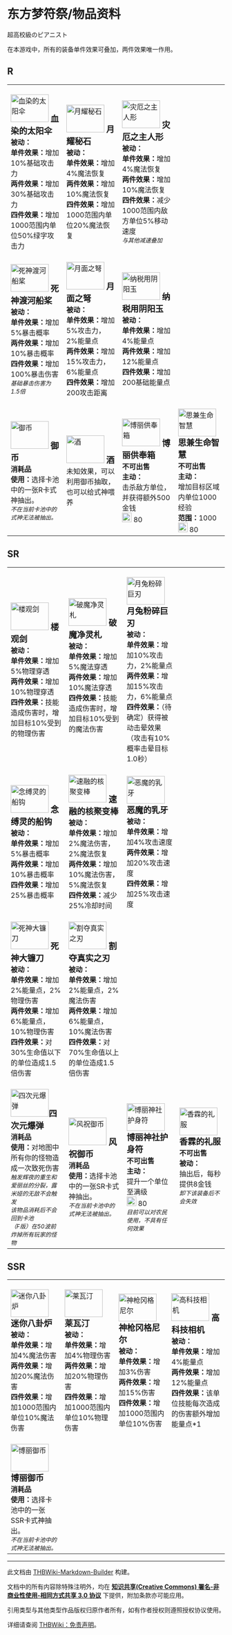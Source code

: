 # 东方梦符祭/物品资料

<!-- source html: G:\repos\THBWiki-Markdown-Builder\THBWikiMarkdown\Temp\main\c\c7\ns0%3A%E4%B8%9C%E6%96%B9%E6%A2%A6%E7%AC%A6%E7%A5%AD%2F%E7%89%A9%E5%93%81%E8%B5%84%E6%96%99.html -->

超高校級のピアニスト

  
在本游戏中，所有的装备单件效果可叠加，两件效果唯一作用。
  

## R

<table>

<tbody><tr>
<td><br><a href="./文件-梦符祭_血染的太阳伞.png.md" class="image" title="血染的太阳伞"><img alt="血染的太阳伞" src="https://upload.thwiki.cc/0/03/%E6%A2%A6%E7%AC%A6%E7%A5%AD_%E8%A1%80%E6%9F%93%E7%9A%84%E5%A4%AA%E9%98%B3%E4%BC%9E.png" decoding="async" loading="lazy" width="88" height="64" data-file-width="88" data-file-height="64"></a><b> <big>血染的太阳伞</big> <br>被动：<br>单件效果：</b>增加10%基础攻击力<br><b>两件效果：</b>增加30%基础攻击力<br><b>四件效果：</b>增加1000范围内单位50%绿字攻击力<br></td>
<td><br><a href="./文件-梦符祭_月耀秘石.png.md" class="image" title="月耀秘石"><img alt="月耀秘石" src="https://upload.thwiki.cc/8/8e/%E6%A2%A6%E7%AC%A6%E7%A5%AD_%E6%9C%88%E8%80%80%E7%A7%98%E7%9F%B3.png" decoding="async" loading="lazy" width="88" height="64" data-file-width="88" data-file-height="64"></a><b> <big>月耀秘石</big> <br>被动：<br>单件效果：</b>增加4%魔法恢复<br><b>两件效果：</b>增加10%魔法恢复<br><b>四件效果：</b>增加1000范围内单位20%魔法恢复<br></td>
<td><br><a href="./文件-梦符祭_灾厄之主人形.png.md" class="image" title="灾厄之主人形"><img alt="灾厄之主人形" src="https://upload.thwiki.cc/c/cc/%E6%A2%A6%E7%AC%A6%E7%A5%AD_%E7%81%BE%E5%8E%84%E4%B9%8B%E4%B8%BB%E4%BA%BA%E5%BD%A2.png" decoding="async" loading="lazy" width="88" height="64" data-file-width="88" data-file-height="64"></a><b> <big>灾厄之主人形</big> <br>被动：<br>单件效果：</b>增加4%魔法恢复<br><b>两件效果：</b>增加10%魔法恢复<br><b>四件效果：</b>减少1000范围内敌方单位5%移动速度<br><small><i>与其他减速叠加</i></small>
</td></tr>
<tr>
<td><br><a href="./文件-梦符祭_死神渡河船桨.png.md" class="image" title="死神渡河船桨"><img alt="死神渡河船桨" src="https://upload.thwiki.cc/7/70/%E6%A2%A6%E7%AC%A6%E7%A5%AD_%E6%AD%BB%E7%A5%9E%E6%B8%A1%E6%B2%B3%E8%88%B9%E6%A1%A8.png" decoding="async" loading="lazy" width="88" height="64" data-file-width="88" data-file-height="64"></a><b> <big>死神渡河船桨</big><br>被动：<br>单件效果：</b>增加5%暴击概率<br><b>两件效果：</b>增加10%暴击概率<br><b>四件效果：</b>增加100%暴击伤害<br><small><i>基础暴击伤害为1.5倍</i></small></td>
<td><br><a href="./文件-梦符祭_月面之弩.png.md" class="image" title="月面之弩"><img alt="月面之弩" src="https://upload.thwiki.cc/a/a1/%E6%A2%A6%E7%AC%A6%E7%A5%AD_%E6%9C%88%E9%9D%A2%E4%B9%8B%E5%BC%A9.png" decoding="async" loading="lazy" width="88" height="64" data-file-width="88" data-file-height="64"></a><b> <big>月面之弩</big> <br>被动：<br>单件效果：</b>增加5%攻击力，2%能量点<br><b>两件效果：</b>增加15%攻击力，6%能量点<br><b>四件效果：</b>增加200攻击距离<br></td>
<td><br><a href="./文件-梦符祭_纳税用阴阳玉.png.md" class="image" title="纳税用阴阳玉"><img alt="纳税用阴阳玉" src="https://upload.thwiki.cc/3/30/%E6%A2%A6%E7%AC%A6%E7%A5%AD_%E7%BA%B3%E7%A8%8E%E7%94%A8%E9%98%B4%E9%98%B3%E7%8E%89.png" decoding="async" loading="lazy" width="88" height="64" data-file-width="88" data-file-height="64"></a><b> <big>纳税用阴阳玉</big> <br>被动：<br>单件效果：</b>增加4%能量点<br><b>两件效果：</b>增加12%能量点<br><b>四件效果：</b>增加200基础能量点<br>
</td></tr>
<tr>
<td><br><a href="./文件-梦符祭_御币.png.md" class="image" title="御币"><img alt="御币" src="https://upload.thwiki.cc/d/dc/%E6%A2%A6%E7%AC%A6%E7%A5%AD_%E5%BE%A1%E5%B8%81.png" decoding="async" loading="lazy" width="88" height="64" data-file-width="88" data-file-height="64"></a><b> <big>御币</big> <br>消耗品<br>使用：</b>选择卡池中的一张R卡式神抽出。<br><small><i>不在当前卡池中的式神无法被抽出。</i></small></td>
<td><br><a href="./文件-梦符祭_酒.png.md" class="image" title="酒"><img alt="酒" src="https://upload.thwiki.cc/4/45/%E6%A2%A6%E7%AC%A6%E7%A5%AD_%E9%85%92.png" decoding="async" loading="lazy" width="88" height="64" data-file-width="88" data-file-height="64"></a><b> <big>酒</big> </b><br>未知效果，可以利用御币抽取，也可以给式神喂养<br></td>
<td><br><a href="./文件-梦符祭_博丽供奉箱.png.md" class="image" title="博丽供奉箱"><img alt="博丽供奉箱" src="https://upload.thwiki.cc/1/11/%E6%A2%A6%E7%AC%A6%E7%A5%AD_%E5%8D%9A%E4%B8%BD%E4%BE%9B%E5%A5%89%E7%AE%B1.png" decoding="async" loading="lazy" width="88" height="64" data-file-width="88" data-file-height="64"></a><b> <big>博丽供奉箱</big> <br>不可出售<br>主动：<br></b>击杀敌方单位，并获得额外500金钱<br><a href="./文件-THD2冷却时间图标.png.md" class="image" title="冷却时间（秒）"><img alt="冷却时间（秒）" src="https://upload.thwiki.cc/f/f8/THD2%E5%86%B7%E5%8D%B4%E6%97%B6%E9%97%B4%E5%9B%BE%E6%A0%87.png" decoding="async" loading="lazy" width="22" height="22" data-file-width="22" data-file-height="22"></a> 80<br></td>
<td><br><a href="./文件-梦符祭_思兼生命智慧.png.md" class="image" title="思兼生命智慧"><img alt="思兼生命智慧" src="https://upload.thwiki.cc/5/50/%E6%A2%A6%E7%AC%A6%E7%A5%AD_%E6%80%9D%E5%85%BC%E7%94%9F%E5%91%BD%E6%99%BA%E6%85%A7.png" decoding="async" loading="lazy" width="88" height="64" data-file-width="88" data-file-height="64"></a><b> <big>思兼生命智慧</big> <br>不可出售<br>主动：<br></b>增加目标区域内单位1000经验<br><b>范围：</b>1000<br><a href="./文件-THD2冷却时间图标.png.md" class="image" title="冷却时间（秒）"><img alt="冷却时间（秒）" src="https://upload.thwiki.cc/f/f8/THD2%E5%86%B7%E5%8D%B4%E6%97%B6%E9%97%B4%E5%9B%BE%E6%A0%87.png" decoding="async" loading="lazy" width="22" height="22" data-file-width="22" data-file-height="22"></a> 80<br>
</td></tr></tbody></table>


## SR

<table>

<tbody><tr>
<td><br><a href="./文件-梦符祭_楼观剑.png.md" class="image" title="楼观剑"><img alt="楼观剑" src="https://upload.thwiki.cc/c/cb/%E6%A2%A6%E7%AC%A6%E7%A5%AD_%E6%A5%BC%E8%A7%82%E5%89%91.png" decoding="async" loading="lazy" width="88" height="64" data-file-width="88" data-file-height="64"></a><b> <big>楼观剑</big> <br>被动：<br>单件效果：</b>增加5%物理穿透<br><b>两件效果：</b>增加10%物理穿透<br><b>四件效果：</b>技能造成伤害时，增加目标10%受到的物理伤害<br></td>
<td><a href="./文件-梦符祭_破魔净灵札.png.md" class="image" title="破魔净灵札"><img alt="破魔净灵札" src="https://upload.thwiki.cc/c/cf/%E6%A2%A6%E7%AC%A6%E7%A5%AD_%E7%A0%B4%E9%AD%94%E5%87%80%E7%81%B5%E6%9C%AD.png" decoding="async" loading="lazy" width="88" height="64" data-file-width="88" data-file-height="64"></a><b> <big>破魔净灵札</big> <br>被动：<br>单件效果：</b>增加5%魔法穿透<br><b>两件效果：</b>增加10%魔法穿透<br><b>四件效果：</b>技能造成伤害时，增加目标10%受到的魔法伤害<br></td>
<td><br><a href="./文件-梦符祭_月兔粉碎巨刃.png.md" class="image" title="月兔粉碎巨刃"><img alt="月兔粉碎巨刃" src="https://upload.thwiki.cc/a/a6/%E6%A2%A6%E7%AC%A6%E7%A5%AD_%E6%9C%88%E5%85%94%E7%B2%89%E7%A2%8E%E5%B7%A8%E5%88%83.png" decoding="async" loading="lazy" width="88" height="64" data-file-width="88" data-file-height="64"></a><b> <big>月兔粉碎巨刃</big> <br>被动：<br>单件效果：</b>增加10%攻击力，2%能量点<br><b>两件效果：</b>增加15%攻击力，6%能量点<br><b>四件效果：</b>（待确定）获得被动击晕效果<br>（攻击有10%概率击晕目标1.0秒）<br>
</td></tr>
<tr>
<td><br><a href="./文件-梦符祭_念缚灵的船钩.png.md" class="image" title="念缚灵的船钩"><img alt="念缚灵的船钩" src="https://upload.thwiki.cc/b/b9/%E6%A2%A6%E7%AC%A6%E7%A5%AD_%E5%BF%B5%E7%BC%9A%E7%81%B5%E7%9A%84%E8%88%B9%E9%92%A9.png" decoding="async" loading="lazy" width="88" height="64" data-file-width="88" data-file-height="64"></a><b> <big>念缚灵的船钩</big> <br>被动：<br>单件效果：</b>增加5%暴击概率<br><b>两件效果：</b>增加10%暴击概率<br><b>四件效果：</b>增加25%暴击概率<br></td>
<td><br><a href="./文件-梦符祭_速融的核聚变棒.png.md" class="image" title="速融的核聚变棒"><img alt="速融的核聚变棒" src="https://upload.thwiki.cc/3/33/%E6%A2%A6%E7%AC%A6%E7%A5%AD_%E9%80%9F%E8%9E%8D%E7%9A%84%E6%A0%B8%E8%81%9A%E5%8F%98%E6%A3%92.png" decoding="async" loading="lazy" width="88" height="64" data-file-width="88" data-file-height="64"></a><b> <big>速融的核聚变棒</big><br>被动：<br>单件效果：</b>增加2%魔法伤害，2%魔法恢复<br><b>两件效果：</b>增加10%魔法伤害，5%魔法恢复<br><b>四件效果：</b>减少25%冷却时间<br></td>
<td><br><a href="./文件-梦符祭_恶魔的乳牙.png.md" class="image" title="恶魔的乳牙"><img alt="恶魔的乳牙" src="https://upload.thwiki.cc/6/6e/%E6%A2%A6%E7%AC%A6%E7%A5%AD_%E6%81%B6%E9%AD%94%E7%9A%84%E4%B9%B3%E7%89%99.png" decoding="async" loading="lazy" width="88" height="64" data-file-width="88" data-file-height="64"></a><b> <big>恶魔的乳牙</big> <br>被动：<br>单件效果：</b>增加4%攻击速度<br><b>两件效果：</b>增加20%攻击速度<br><b>四件效果：</b>增加25%攻击速度<br>
</td></tr>
<tr>
<td><br><a href="./文件-梦符祭_死神大镰刀.png.md" class="image" title="死神大镰刀"><img alt="死神大镰刀" src="https://upload.thwiki.cc/a/a4/%E6%A2%A6%E7%AC%A6%E7%A5%AD_%E6%AD%BB%E7%A5%9E%E5%A4%A7%E9%95%B0%E5%88%80.png" decoding="async" loading="lazy" width="88" height="64" data-file-width="88" data-file-height="64"></a><b> <big>死神大镰刀</big> <br>被动：<br>单件效果：</b>增加2%能量点，2%物理伤害<br><b>两件效果：</b>增加6%能量点，10%物理伤害<br><b>四件效果：</b>对30%生命值以下的单位造成1.5倍伤害<br></td>
<td><br><a href="./文件-梦符祭_割夺真实之刃.png.md" class="image" title="割夺真实之刃"><img alt="割夺真实之刃" src="https://upload.thwiki.cc/b/b9/%E6%A2%A6%E7%AC%A6%E7%A5%AD_%E5%89%B2%E5%A4%BA%E7%9C%9F%E5%AE%9E%E4%B9%8B%E5%88%83.png" decoding="async" loading="lazy" width="88" height="64" data-file-width="88" data-file-height="64"></a><b> <big>割夺真实之刃</big> <br>被动：<br>单件效果：</b>增加2%能量点，2%魔法伤害<br><b>两件效果：</b>增加6%能量点，10%魔法伤害<br><b>四件效果：</b>对70%生命值以上的单位造成1.5倍伤害<br>
</td></tr>
<tr>
<td><br><a href="./文件-梦符祭_四次元爆弹.png.md" class="image" title="四次元爆弹"><img alt="四次元爆弹" src="https://upload.thwiki.cc/2/2d/%E6%A2%A6%E7%AC%A6%E7%A5%AD_%E5%9B%9B%E6%AC%A1%E5%85%83%E7%88%86%E5%BC%B9.png" decoding="async" loading="lazy" width="88" height="64" data-file-width="88" data-file-height="64"></a><b><big>四次元爆弹</big> <br>消耗品<br>使用：</b>对地图中所有你的怪物造成一次致死伤害<br><small><i>触发辉夜的重生和爱丽丝的分裂，露米娅的无敌不会触发<br>该物品消耗后不会回到卡池<br>（F版）在50波前炸掉所有玩家的怪物</i></small></td>
<td><br><a href="./文件-梦符祭_风祝御币.png.md" class="image" title="风祝御币"><img alt="风祝御币" src="https://upload.thwiki.cc/4/4b/%E6%A2%A6%E7%AC%A6%E7%A5%AD_%E9%A3%8E%E7%A5%9D%E5%BE%A1%E5%B8%81.png" decoding="async" loading="lazy" width="88" height="64" data-file-width="88" data-file-height="64"></a><b> <big>风祝御币</big> <br>消耗品<br>使用：</b>选择卡池中的一张SR卡式神抽出。<br><small><i>不在当前卡池中的式神无法被抽出。</i></small></td>
<td><br><a href="./文件-梦符祭_博丽神社护身符.png.md" class="image" title="博丽神社护身符"><img alt="博丽神社护身符" src="https://upload.thwiki.cc/3/37/%E6%A2%A6%E7%AC%A6%E7%A5%AD_%E5%8D%9A%E4%B8%BD%E7%A5%9E%E7%A4%BE%E6%8A%A4%E8%BA%AB%E7%AC%A6.png" decoding="async" loading="lazy" width="88" height="64" data-file-width="88" data-file-height="64"></a><b> <big>博丽神社护身符</big> <br>不可出售<br>主动：<br></b>提升一个单位至满级<br><a href="./文件-THD2冷却时间图标.png.md" class="image" title="冷却时间（秒）"><img alt="冷却时间（秒）" src="https://upload.thwiki.cc/f/f8/THD2%E5%86%B7%E5%8D%B4%E6%97%B6%E9%97%B4%E5%9B%BE%E6%A0%87.png" decoding="async" loading="lazy" width="22" height="22" data-file-width="22" data-file-height="22"></a> 80<br> <small><i>目前可以对农民使用，不具有任何效果</i></small></td>
<td><br><a href="./文件-梦符祭_香霖的礼服.png.md" class="image" title="香霖的礼服"><img alt="香霖的礼服" src="https://upload.thwiki.cc/5/5e/%E6%A2%A6%E7%AC%A6%E7%A5%AD_%E9%A6%99%E9%9C%96%E7%9A%84%E7%A4%BC%E6%9C%8D.png" decoding="async" loading="lazy" width="88" height="64" data-file-width="88" data-file-height="64"></a><b> <big>香霖的礼服</big> <br>不可出售<br>被动：<br></b>抽出后，每秒提供8金钱<br><small><i>卸下该装备后不会失效</i></small>
<p><br>
</p>
</td></tr></tbody></table>


## SSR

<table>

<tbody><tr>
<td><br><a href="./文件-梦符祭_迷你八卦炉.png.md" class="image" title="迷你八卦炉"><img alt="迷你八卦炉" src="https://upload.thwiki.cc/1/19/%E6%A2%A6%E7%AC%A6%E7%A5%AD_%E8%BF%B7%E4%BD%A0%E5%85%AB%E5%8D%A6%E7%82%89.png" decoding="async" loading="lazy" width="88" height="64" data-file-width="88" data-file-height="64"></a><b> <big>迷你八卦炉</big> <br>被动：<br>单件效果：</b>增加4%魔法伤害<br><b>两件效果：</b>增加20%魔法伤害<br><b>四件效果：</b>增加1000范围内单位10%魔法伤害<br></td>
<td><br><a href="./文件-梦符祭_莱瓦汀.png.md" class="image" title="莱瓦汀"><img alt="莱瓦汀" src="https://upload.thwiki.cc/b/bf/%E6%A2%A6%E7%AC%A6%E7%A5%AD_%E8%8E%B1%E7%93%A6%E6%B1%80.png" decoding="async" loading="lazy" width="88" height="64" data-file-width="88" data-file-height="64"></a><b> <big>莱瓦汀</big> <br>被动：<br>单件效果：</b>增加4%物理伤害<br><b>两件效果：</b>增加20%物理伤害<br><b>四件效果：</b>增加1000范围内单位10%物理伤害<br></td>
<td><br><a href="./文件-梦符祭_神枪冈格尼尔.png.md" class="image" title="神枪冈格尼尔"><img alt="神枪冈格尼尔" src="https://upload.thwiki.cc/1/1b/%E6%A2%A6%E7%AC%A6%E7%A5%AD_%E7%A5%9E%E6%9E%AA%E5%86%88%E6%A0%BC%E5%B0%BC%E5%B0%94.png" decoding="async" loading="lazy" width="88" height="64" data-file-width="88" data-file-height="64"></a><b> <big>神枪冈格尼尔</big> <br>被动：<br>单件效果：</b>增加3%伤害<br><b>两件效果：</b>增加15%伤害<br><b>四件效果：</b>增加1000范围内单位10%伤害<br></td>
<td><br><a href="./文件-梦符祭_高科技相机.png.md" class="image" title="高科技相机"><img alt="高科技相机" src="https://upload.thwiki.cc/8/8e/%E6%A2%A6%E7%AC%A6%E7%A5%AD_%E9%AB%98%E7%A7%91%E6%8A%80%E7%9B%B8%E6%9C%BA.png" decoding="async" loading="lazy" width="88" height="64" data-file-width="88" data-file-height="64"></a><b> <big>高科技相机</big> <br>被动：<br>单件效果：</b>增加4%能量点<br><b>两件效果：</b>增加12%能量点<br><b>四件效果：</b>该单位技能每次造成的伤害额外增加 能量点*1<br>
</td></tr>
<tr>
<td><br><a href="./文件-梦符祭_博丽御币.png.md" class="image" title="博丽御币"><img alt="博丽御币" src="https://upload.thwiki.cc/e/ed/%E6%A2%A6%E7%AC%A6%E7%A5%AD_%E5%8D%9A%E4%B8%BD%E5%BE%A1%E5%B8%81.png" decoding="async" loading="lazy" width="88" height="64" data-file-width="88" data-file-height="64"></a><b> <big>博丽御币</big> <br>消耗品<br>使用：</b>选择卡池中的一张SSR卡式神抽出。<br><small><i>不在当前卡池中的式神无法被抽出。</i></small>
</td></tr></tbody></table>






---

此文档由 [THBWiki-Markdown-Builder](https://github.com/Delsin-Yu/THBWiki-Markdown-Builder) 构建。

文档中的所有内容除特殊注明外，均在 [**知识共享(Creative Commons) 署名-非商业性使用-相同方式共享 3.0 协议**](https://creativecommons.org/licenses/by-sa/3.0/deed.zh-hans) 下提供，附加条款亦可能应用。

引用类型与其他类型作品版权归原作者所有，如有作者授权则遵照授权协议使用。

详细请查阅 [THBWiki：免责声明](https://thbwiki.cc/THBWiki:%E5%85%8D%E8%B4%A3%E5%A3%B0%E6%98%8E)。

